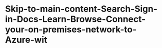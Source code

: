 # Skip-to-main-content-Search-Sign-in-Docs-Learn-Browse-Connect-your-on-premises-network-to-Azure-wit